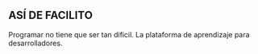 ## ASÍ DE FACILITO
Programar no tiene que ser tan dificil. La plataforma de aprendizaje para desarrolladores.
